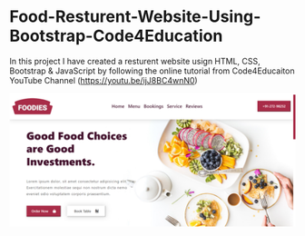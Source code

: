 # Food-Resturent-Website-Using-Bootstrap-Code4Education
In this project I have created a resturent website usign HTML, CSS, Bootstrap &amp; JavaScript by following the online tutorial from Code4Educaiton YouTube Channel (https://youtu.be/ijJ8BC4wnN0)

![alt text](./img/Screenshot%202023-07-16%20142736.png)
